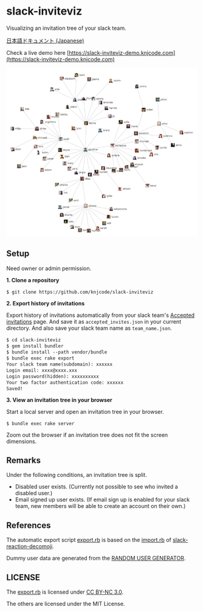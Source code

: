# slack-inviteviz

Visualizing an invitation tree of your slack team.

[日本語ドキュメント (Japanese)](README_ja.md)

Check a live demo here [https://slack-inviteviz-demo.knjcode.com](https://slack-inviteviz-demo.knjcode.com)

![invitation tree sample](img/invitation_tree_sample.png)

## Setup

Need owner or admin permission.

__1. Clone a repository__

```
$ git clone https://github.com/knjcode/slack-inviteviz
```

__2. Export history of invitations__

Export history of invitations automatically from your slack team's [Accepted invitations](https://my.slack.com/admin/invites#accepted) page. And save it as `accepted_invites.json` in your current directory. And also save your slack team name as `team_name.json`.

```
$ cd slack-inviteviz
$ gem install bundler
$ bundle install --path vendor/bundle
$ bundle exec rake export
Your slack team name(subdomain): xxxxxx
Login email: xxxx@xxxx.xxx
Login password(hidden): xxxxxxxxxx
Your two factor authentication code: xxxxxx
Saved!
```

__3. View an invitation tree in your browser__

Start a local server and open an invitation tree in your browser.

```
$ bundle exec rake server
```

Zoom out the browser if an invitation tree does not fit the screen dimensions.

## Remarks

Under the following conditions, an invitation tree is split.

- Disabled user exists. (Currently not possible to see who invited a disabled user.)
- Email signed up user exists. (If email sign up is enabled for your slack team, new members will be able to create an account on their own.)

## References

The automatic export script [export.rb](https://github.com/knjcode/slack-inviteviz/blob/master/export.rb) is based on the [import.rb](https://github.com/oti/slack-reaction-decomoji/blob/master/import.rb) of [slack-reaction-decomoji](https://github.com/oti/slack-reaction-decomoji).

Dummy user data are generated from the [RANDOM USER GENERATOR](https://randomuser.me/).

## LICENSE

The [export.rb](https://github.com/knjcode/slack-inviteviz/blob/master/export.rb) is licensed under [CC BY-NC 3.0](http://creativecommons.org/licenses/by-nc/3.0/deed.en).

The others are licensed under the MIT License.
